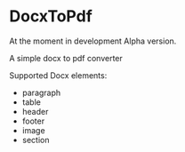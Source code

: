 # DocxToPdf
At the moment in development Alpha version.

A simple docx to pdf converter

Supported Docx elements:
- paragraph
- table
- header
- footer
- image
- section
